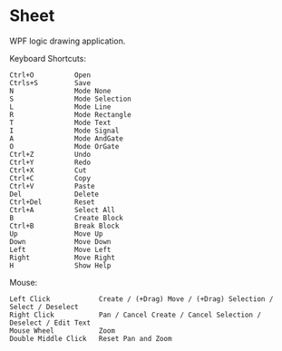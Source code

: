 Sheet
=====

WPF  logic  drawing  application.

Keyboard  Shortcuts:

    Ctrl+O          Open
    Ctrls+S         Save
    N               Mode None
    S               Mode Selection
    L               Mode Line
    R               Mode Rectangle
    T               Mode Text
    I               Mode Signal
    A               Mode AndGate
    O               Mode OrGate
    Ctrl+Z          Undo
    Ctrl+Y          Redo
    Ctrl+X          Cut
    Ctrl+C          Copy
    Ctrl+V          Paste
    Del             Delete
    Ctrl+Del        Reset
    Ctrl+A          Select All
    B               Create Block
    Ctrl+B          Break Block
    Up              Move Up
    Down            Move Down
    Left            Move Left
    Right           Move Right
    H               Show Help

Mouse:

    Left Click            Create / (+Drag) Move / (+Drag) Selection / Select / Deselect
    Right Click           Pan / Cancel Create / Cancel Selection / Deselect / Edit Text
    Mouse Wheel           Zoom
    Double Middle Click   Reset Pan and Zoom
